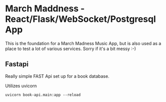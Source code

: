 # March Maddness - React/Flask/WebSocket/Postgresql App

This is the foundation for a March Madness Music App, but is also used as a place to test a lot of various services. Sorry if it's a bit messy :-)

## Fastapi

Really simple FAST Api set up for a book database.

Utilizes uvicorn
```
uvicorn book-api.main:app --reload
```
